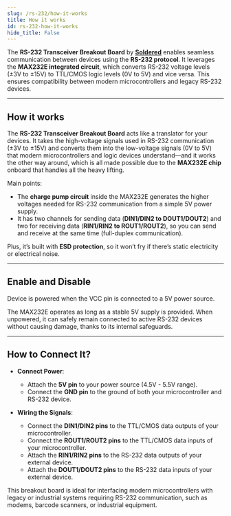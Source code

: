 ```yaml
---
slug: /rs-232/how-it-works 
title: How it works
id: rs-232-how-it-works 
hide_title: False
---  
```


The **RS-232 Transceiver Breakout Board** by [**Soldered**](https://soldered.com/product/rs-232-transciever-breakout/) enables seamless communication between devices using the **RS-232 protocol**. It leverages the **MAX232E integrated circuit**, which converts RS-232 voltage levels (±3V to ±15V) to TTL/CMOS logic levels (0V to 5V) and vice versa. This ensures compatibility between modern microcontrollers and legacy RS-232 devices.

<CenteredImage src="/img/rs-232/onboard.png" alt="howitworks" caption="MAX232E Dual RS-232 Driver and Receiver With IEC61000-4-2 Protection" width="500px" />

---

## How it works

The **RS-232 Transceiver Breakout Board** acts like a translator for your devices. It takes the high-voltage signals used in RS-232 communication (±3V to ±15V) and converts them into the low-voltage signals (0V to 5V) that modern microcontrollers and logic devices understand—and it works the other way around, which is all made possible due to the **MAX232E chip** onboard that handles all the heavy lifting.

Main points:

*   The **charge pump circuit** inside the MAX232E generates the higher voltages needed for RS-232 communication from a simple 5V power supply.  
*   It has two channels for sending data (**DIN1/DIN2 to DOUT1/DOUT2**) and two for receiving data (**RIN1/RIN2 to ROUT1/ROUT2**), so you can send and receive at the same time (full-duplex communication).
  
<InfoBox>Plus, it’s built with **ESD protection**, so it won’t fry if there’s static electricity or electrical noise.</InfoBox>

---

## Enable and Disable

<InfoBox>Device is powered when the VCC pin is connected to a 5V power source.</InfoBox>

The MAX232E operates as long as a stable 5V supply is provided. When unpowered, it can safely remain connected to active RS-232 devices without causing damage, thanks to its internal safeguards.

---

## How to Connect It?

*   **Connect Power**:  
    *   Attach the **5V pin** to your power source (4.5V - 5.5V range).     
    *   Connect the **GND pin** to the ground of both your microcontroller and RS-232 device.
        
*   **Wiring the Signals**: 
    *   Connect the **DIN1/DIN2 pins** to the TTL/CMOS data outputs of your microcontroller.   
    *   Connect the **ROUT1/ROUT2 pins** to the TTL/CMOS data inputs of your microcontroller.  
    *   Attach the **RIN1/RIN2 pins** to the RS-232 data outputs of your external device.   
    *   Attach the **DOUT1/DOUT2 pins** to the RS-232 data inputs of your external device.
        

This breakout board is ideal for interfacing modern microcontrollers with legacy or industrial systems requiring RS-232 communication, such as modems, barcode scanners, or industrial equipment.